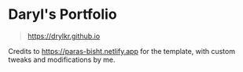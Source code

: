 # Daryl's Portfolio 

> https://drylkr.github.io

Credits to https://paras-bisht.netlify.app for the template, with custom tweaks and modifications by me.
